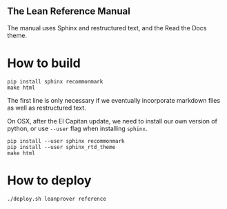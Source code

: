 The Lean Reference Manual
-------------------------

The manual uses Sphinx and restructured text, and the Read the Docs theme.

# How to build

```
pip install sphinx recommonmark
make html
```

The first line is only necessary if we eventually incorporate markdown files as well as restructured text.

On OSX, after the El Capitan update, we need to install our own version of python, or use `--user` flag when installing `sphinx`.

```
pip install --user sphinx recommonmark
pip install --user sphinx_rtd_theme
make html
```

# How to deploy

```
./deploy.sh leanprover reference
```
